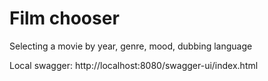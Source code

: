 # Film chooser 

Selecting a movie by year, genre, mood, dubbing language

Local swagger: http://localhost:8080/swagger-ui/index.html